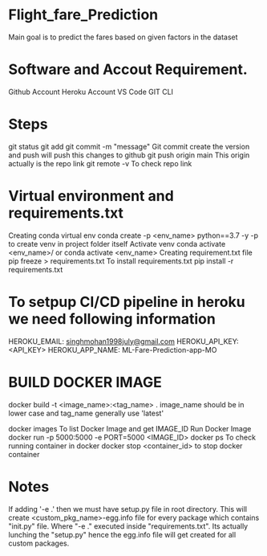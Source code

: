 # Flight_fare_Prediction
Main goal is to predict the fares based on given factors in the dataset

# Software and Accout Requirement.
Github Account
Heroku Account
VS Code
GIT CLI

# Steps
git status
git add
git commit -m "message" Git commit create the version and push will push this changes to github
git push origin main This origin actually is the repo link
git remote -v To check repo link

# Virtual environment and requirements.txt
Creating conda virtual env conda create -p <env_name> python==3.7 -y -p to create venv in project folder itself
Activate venv conda activate <env_name>/ or conda activate <env_name>
Creating requirement.txt file pip freeze > requirements.txt
To install requirements.txt pip install -r requirements.txt

# To setpup CI/CD pipeline in heroku we need following information
HEROKU_EMAIL: singhmohan1998july@gmail.com
HEROKU_API_KEY: <API_KEY>
HEROKU_APP_NAME: ML-Fare-Prediction-app-MO

# BUILD DOCKER IMAGE
docker build -t <image_name>:<tag_name> .
image_name should be in lower case and tag_name generally use 'latest'

docker images To list Docker Image and get IMAGE_ID
Run Docker Image docker run -p 5000:5000 -e PORT=5000 <IMAGE_ID>
docker ps To check running container in docker
docker stop <container_id> to stop docker container

# Notes
If adding '-e .' then we must have setup.py file in root directory. This will create <custom_pkg_name>-egg.info file for every package which contains "init.py" file. Where "-e ." executed inside "requirements.txt". Its actually lunching the "setup.py" hence the egg.info file will get created for all custom packages.